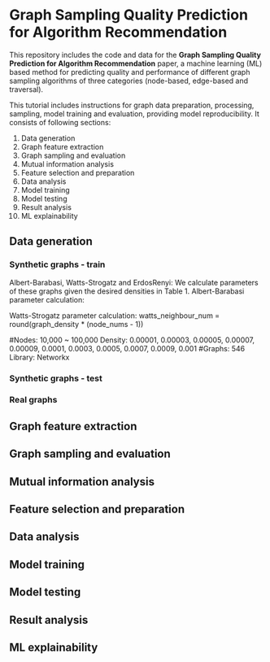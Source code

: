# Graph Sampling Quality Prediction for Algorithm Recommendation


This repository includes the code and data for the **Graph Sampling Quality Prediction for Algorithm Recommendation** paper, a machine learning (ML) based method for predicting quality and performance of different graph sampling algorithms of three categories (node-based, edge-based and traversal).

This tutorial includes instructions for graph data preparation, processing, sampling, model training and evaluation, providing model reproducibility. It consists of following sections:
1. Data generation
2. Graph feature extraction
3. Graph sampling and evaluation
4. Mutual information analysis
5. Feature selection and preparation
6. Data analysis
7. Model training
8. Model testing
9. Result analysis
10. ML explainability

## Data generation

### Synthetic graphs - train

Albert-Barabasi, Watts-Strogatz and ErdosRenyi:
	We calculate parameters of these graphs given the desired densities in Table 1.
Albert-Barabasi parameter calculation:
	

Watts-Strogatz parameter calculation:
watts_neighbour_num = round(graph_density * (node_nums - 1))

#Nodes: 10,000 ~ 100,000
Density: 0.00001, 0.00003, 0.00005, 0.00007, 0.00009, 0.0001, 0.0003, 0.0005, 0.0007, 0.0009, 0.001
#Graphs: 546
Library: Networkx

### Synthetic graphs - test

### Real graphs

## Graph feature extraction
## Graph sampling and evaluation
## Mutual information analysis
## Feature selection and preparation
## Data analysis
## Model training
## Model testing
## Result analysis
## ML explainability
